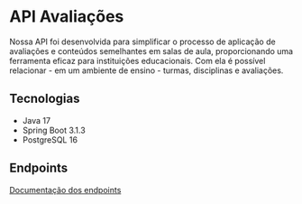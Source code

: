 <h1>API Avaliações</h1>
<p>Nossa API foi desenvolvida para simplificar o processo de aplicação de avaliações e conteúdos 
  semelhantes em salas de aula, proporcionando uma ferramenta eficaz para instituições educacionais. Com ela é possível relacionar - em um ambiente de ensino - 
  turmas, disciplinas e avaliações.</p>

<h2>Tecnologias</h2>
<ul>
  <li>Java 17</li>
  <li>Spring Boot 3.1.3</li>
  <li>PostgreSQL 16</li>
</ul>

<h2>Endpoints</h2>
<a href="https://documenter.getpostman.com/view/21481848/2s9YkjCjdk" target="_blank">Documentação dos endpoints</a>
